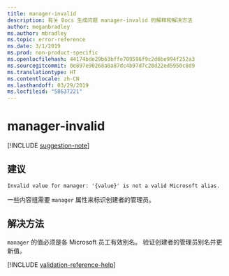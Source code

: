 ```yaml
---
title: manager-invalid
description: 有关 Docs 生成问题 manager-invalid 的解释和解决方法
author: meganbradley
ms.author: mbradley
ms.topic: error-reference
ms.date: 3/1/2019
ms.prod: non-product-specific
ms.openlocfilehash: 44174bde29b63bffe709596f9c2d6be994f252a3
ms.sourcegitcommit: 8e897e90268a8a87dc4b97d7c28d22ed5950c8d9
ms.translationtype: HT
ms.contentlocale: zh-CN
ms.lasthandoff: 03/29/2019
ms.locfileid: "58637221"
---
```

# <a name="manager-invalid"></a>manager-invalid

[!INCLUDE [suggestion-note](includes/suggestion-note.md)]

## <a name="suggestion"></a>建议

`Invalid value for manager: '{value}' is not a valid Microsoft alias.`

一些内容组需要 `manager` 属性来标识创建者的管理员。

## <a name="resolution"></a>解决方法

`manager` 的值必须是各 Microsoft 员工有效别名。 验证创建者的管理员别名并更新值。

<!--make sure to add this file to your includes folder and verify the path-->
[!INCLUDE [validation-reference-help](includes/validation-reference-help.md)]
